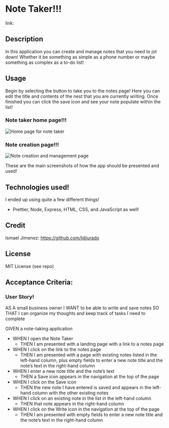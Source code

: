 # Note Taker!!!

link: 

## Description
In this application  you can create and manage notes that you need to jot down! 
Whether it be something as simple as a phone number or maybe something as complex as a to-do list!

## Usage
Begin by selecting the button to take you to the notes page! Here you can edit the title and contents
of the nest that you are currently writing. Once finished you can click the save icon and see your note
populate within the list!

### Note taker home page!!!
![Home page for note taker](/assets/imgs/)

### Note creation page!!!
![Note creation and management page](/assets/imgs/)

These are the main screenshots of how the app should be presented and used!

## Technologies used!
I ended up using quite a few different things!
- Prettier, Node, Express, HTML, CSS, and JavaScript as well!

## Credit
Ismael Jimenez: https://github.com/Idjjurado

## License
MIT License (see repo)

## Acceptance Criteria:

### User Story!
AS A small business owner
I WANT to be able to write and save notes
SO THAT I can organize my thoughts and keep track of tasks I need to complete

GIVEN a note-taking application
- WHEN I open the Note Taker
  - THEN I am presented with a landing page with a link to a notes page
- WHEN I click on the link to the notes page
  - THEN I am presented with a page with existing notes listed in the left-hand column, plus empty fields to enter a new note title and the note’s text in the right-hand column
- WHEN I enter a new note title and the note’s text
  - THEN a Save icon appears in the navigation at the top of the page
- WHEN I click on the Save icon
  - THEN the new note I have entered is saved and appears in the left-hand column with the other existing notes
- WHEN I click on an existing note in the list in the left-hand column
  - THEN that note appears in the right-hand column
- WHEN I click on the Write icon in the navigation at the top of the page
  - THEN I am presented with empty fields to enter a new note title and the note’s text in the right-hand column

